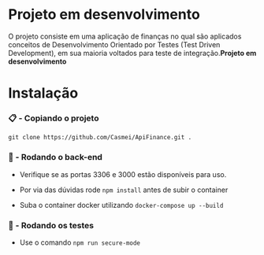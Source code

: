 # Projeto em desenvolvimento
O projeto consiste em uma aplicação de finanças no qual são aplicados conceitos de  Desenvolvimento Orientado por Testes (Test Driven Development), em sua maioria voltados para teste de integração.**Projeto em desenvolvimento**

# Instalação
 ### 📋 - Copiando o projeto
   ```git clone https://github.com/Casmei/ApiFinance.git .```

 ### 🎲 - Rodando o back-end

  - Verifique se as portas 3306 e 3000 estão disponíveis para uso.

  - Por via das dúvidas rode `npm install` antes de subir o container

  - Suba o container docker utilizando `docker-compose up --build`

### 🧪 - Rodando os testes

  - Use o comando `npm run secure-mode`
